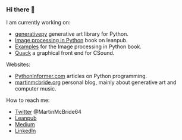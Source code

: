 ### Hi there 👋
I am currently working on:
* [generativepy](https://github.com/martinmcbride/generativepy) generative art library for Python.
* [Image processing in Python](https://leanpub.com/imageprocessinginpython) book on leanpub.
* [Examples](https://github.com/martinmcbride/python-imaging-book-examples) for the Image processing in Python book.
* [Quack](https://github.com/martinmcbride/quack) a graphical front end for CSound.

Websites:
* [PythonInformer.com](https://www.pythoninformer.com) articles on Python programming.
* [martinmcbride.org](https://www.martinmcbride.org) personal blog, mainly about generative art and computer music.

How to reach me:
* [Twitter](https://twitter.com/MartinMcBride64) @MartinMcBride64
* [Leanpub](https://leanpub.com/u/martinmcbride)
* [Medium](https://mcbride-martin.medium.com/)
* [LinkedIn](https://www.linkedin.com/in/martinmcbride64/)

<!--
**martinmcbride/martinmcbride** is a ✨ _special_ ✨ repository because its `README.md` (this file) appears on your GitHub profile.

Here are some ideas to get you started:

- 🔭 I’m currently working on ...
- 🌱 I’m currently learning ...
- 👯 I’m looking to collaborate on ...
- 🤔 I’m looking for help with ...
- 💬 Ask me about ...
- 📫 How to reach me: ...
- 😄 Pronouns: ...
- ⚡ Fun fact: ...
-->
